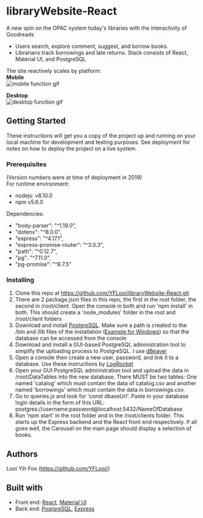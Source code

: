 # libraryWebsite-React
A new spin on the OPAC system today's libraries with the interactivity of Goodreads
* Users search, explore comment, suggest, and borrow books. 
* Librarians track borrowings and late returns. Stack consists of React, Material UI, and PostgreSQL

The site reactively scales by platform:<br/>
**Mobile**<br/>
![mobile function gif](libraryWebsiteMobile.gif)<br/>

**Desktop**<br/>
![desktop function gif](libraryWebsite.gif)<br/>

## Getting Started
These instructions will get you a copy of the project up and running on your local machine for development and testing purposes. See deployment for notes on how to deploy the project on a live system.

### Prerequisites
(Version numbers were at time of deployment in 2019) <br/>
For runtime environment: <br/>  
*  nodejs: v8.10.0
*  npm v5.6.0

Dependencies:  
* "body-parser": "^1.19.0",
* "dotenv": "^8.0.0",
* "express": "^4.17.1",
* "express-promise-router": "^3.0.3",
* "path": "^0.12.7",
* "pg": "^7.11.0",
* "pg-promise": "^8.7.5"

### Installing
1. Clone this repo at https://github.com/YFLooi/libraryWebsite-React.git
2. There are 2 package.json files in this repo, the first in the root folder, the second in /root/client. Open the console in both and run 'npm install' in both. This should create a 'node_modules' folder in the root and /root/client folders
2. Download and install [PostgreSQL](https://www.postgresql.org/download/). Make sure a path is created to the /bin and /lib files of the installation ([Example for Windows](https://stackoverflow.com/questions/11460823/setting-windows-path-for-postgres-tools)) so that the database can be accessed from the console
3. Download and install a GUI-based PostgreSQL administration tool to simplify the uploading process to PostgreSQL. I use [dBeaver](https://dbeaver.io)
4. Open a console then create a new user, password, and link it to a database. Use these instructions by [LogRocket](https://blog.logrocket.com/setting-up-a-restful-api-with-node-js-and-postgresql-d96d6fc892d8/)
5. Open your GUI PostgreSQL administration tool and upload the data in /root/DataTables into the new database. There MUST be two tables: One named 'catalog' which must contain the data of catalog.csv and another named 'borrowings' which must contain the data in borrowings.csv. 
6. Go to queries.js and look for 'const dbaseUrl'. Paste in your database login details in the form of this URL: postgres://username:password@localhost:5432/NameOfDatabase
7. Run 'npm start' in the root folder and in the /root/clients folder. This starts up the Express backend and the React front end respectively. If all goes well, the Carousel on the main page should display a selection of books.

## Authors
Looi Yih Foo (https://github.com/YFLooi/)

## Built with
* Front end: [React](https://reactjs.org/), [Material UI](https://material-ui.com/)
* Back end: [PostgreSQL](https://www.postgresql.org/), [Express](https://expressjs.com/)
